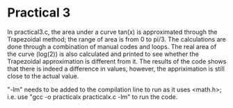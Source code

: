 # Practical 3

In practical3.c, the area under a curve tan(x) is approximated through the Trapezoidal method; the range of area is from 0 to pi/3. The calculations are done through a combination of manual codes and loops. The real area of the curve (log(2)) is also calculated and printed to see whether the Trapezoidal approximation is different from it. The results of the code shows that there is indeed a difference in values, however, the appriximation is still close to the actual value.

"-lm" needs to be added to the compilation line to run as it uses <math.h>; i.e. use "gcc -o practicalx practicalx.c -lm" to run the code.
